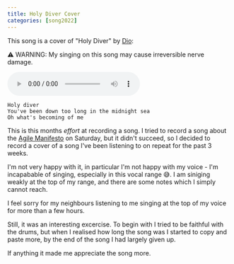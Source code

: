 ```yaml
--- 
title: Holy Diver Cover
categories: [song2022]
---
```


This song is a cover of "Holy Diver" by [Dio](https://en.wikipedia.org/wiki/Holy_Diver):

⚠ WARNING: My singing on this song may cause irreversible nerve damage.

<audio controls src="/audio/holydiver.mp3">If you can read this, then your
browser doesn't playback audio, <a href="/audio/fansong.mp3">Download</a></audio>

```
Holy diver
You've been down too long in the midnight sea
Oh what's becoming of me
```

This is this months _effort_ at recording a song. I tried to record a song
about the [Agile Manifesto](https://agilemanifesto.org/) on Saturday, but it
didn't succeed, so I decided to record a cover of a song I've been listening
to on repeat for the past 3 weeks.

I'm not very happy with it, in particular I'm not happy with my voice - I'm
incapabable of singing, especially in this vocal range 😅. I am siniging
weakly at the top of my range, and there are some notes which I simply cannot
reach.

I feel sorry for my neighbours listening to me singing at the top of my voice
for more than a few hours.

Still, it was an interesting excercise. To begin with I tried to be faithful
with the drums, but when I realised how long the song was I started to copy
and paste more, by the end of the song I had largely given up.

If anything it made me appreciate the song more.
